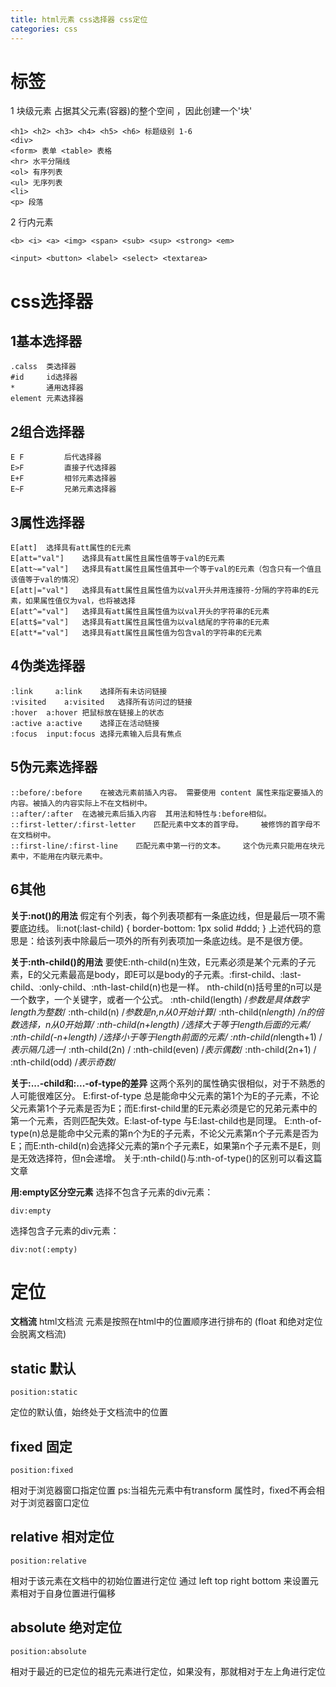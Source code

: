 ```yaml
---
title: html元素 css选择器 css定位
categories: css
---
```


# 标签
1 块级元素 占据其父元素(容器)的整个空间 ，因此创建一个'块'

	<h1> <h2> <h3> <h4> <h5> <h6> 标题级别 1-6
	<div>  
	<form> 表单 <table> 表格
	<hr> 水平分隔线
	<ol> 有序列表
	<ul> 无序列表
	<li>
	<p> 段落

2 行内元素

	<b> <i> <a> <img> <span> <sub> <sup> <strong> <em>

	<input> <button> <label> <select> <textarea>

# css选择器
## 1基本选择器 

	.calss  类选择器
	#id     id选择器
	*       通用选择器
	element 元素选择器

## 2组合选择器

	E F			后代选择器
	E>F			直接子代选择器
	E+F			相邻元素选择器
	E~F			兄弟元素选择器

## 3属性选择器

	E[att]	选择具有att属性的E元素
	E[att="val"]	选择具有att属性且属性值等于val的E元素
	E[att~="val"]	选择具有att属性且属性值其中一个等于val的E元素（包含只有一个值且该值等于val的情况）
	E[att|="val"]	选择具有att属性且属性值为以val开头并用连接符-分隔的字符串的E元素，如果属性值仅为val，也将被选择
	E[att^="val"]	选择具有att属性且属性值为以val开头的字符串的E元素
	E[att$="val"]	选择具有att属性且属性值为以val结尾的字符串的E元素
	E[att*="val"]	选择具有att属性且属性值为包含val的字符串的E元素

## 4伪类选择器

	:link	  a:link	选择所有未访问链接	
	:visited	a:visited	选择所有访问过的链接	
	:hover	a:hover	把鼠标放在链接上的状态	
	:active	a:active	选择正在活动链接	
	:focus	input:focus	选择元素输入后具有焦点

## 5伪元素选择器

	::before/:before	在被选元素前插入内容。	需要使用 content 属性来指定要插入的内容。被插入的内容实际上不在文档树中。	
	::after/:after	在选被元素后插入内容	其用法和特性与:before相似。	
	::first-letter/:first-letter	匹配元素中文本的首字母。	被修饰的首字母不在文档树中。	
	::first-line/:first-line	匹配元素中第一行的文本。	这个伪元素只能用在块元素中，不能用在内联元素中。

## 6其他
**关于:not()的用法**
假定有个列表，每个列表项都有一条底边线，但是最后一项不需要底边线。
 	li:not(:last-child) {
    	border-bottom: 1px solid #ddd;
	}
上述代码的意思是：给该列表中除最后一项外的所有列表项加一条底边线。是不是很方便。

**关于:nth-child()的用法**
要使E:nth-child(n)生效，E元素必须是某个元素的子元素，E的父元素最高是body，即E可以是body的子元素。:first-child、:last-child、:only-child、:nth-last-child(n)也是一样。
nth-child(n)括号里的n可以是一个数字，一个关键字，或者一个公式。
:nth-child(length) /*参数是具体数字 length为整数*/
:nth-child(n) /*参数是n,n从0开始计算*/
:nth-child(n*length) /*n的倍数选择，n从0开始算*/
:nth-child(n+length) /*选择大于等于length后面的元素*/
:nth-child(-n+length) /*选择小于等于length前面的元素*/
:nth-child(n*length+1) /*表示隔几选一*/
:nth-child(2n) / :nth-child(even) /*表示偶数*/
:nth-child(2n+1) / :nth-child(odd) /*表示奇数*/

**关于:...-child和:...-of-type的差异**
这两个系列的属性确实很相似，对于不熟悉的人可能很难区分。
E:first-of-type 总是能命中父元素的第1个为E的子元素，不论父元素第1个子元素是否为E；而E:first-child里的E元素必须是它的兄弟元素中的第一个元素，否则匹配失效。E:last-of-type 与E:last-child也是同理。
E:nth-of-type(n)总是能命中父元素的第n个为E的子元素，不论父元素第n个子元素是否为E；而E:nth-child(n)会选择父元素的第n个子元素E，如果第n个子元素不是E，则是无效选择符，但n会递增。
关于:nth-child()与:nth-of-type()的区别可以看这篇文章

**用:empty区分空元素**
选择不包含子元素的div元素：

	div:empty
选择包含子元素的div元素：

	div:not(:empty)
# 定位
**文档流** 
html文档流 元素是按照在html中的位置顺序进行排布的 (float 和绝对定位 会脱离文档流)

## static 默认

	position:static

定位的默认值，始终处于文档流中的位置

## fixed  固定

	position:fixed

相对于浏览器窗口指定位置 ps:当祖先元素中有transform 属性时，fixed不再会相对于浏览器窗口定位

## relative 相对定位

	position:relative

相对于该元素在文档中的初始位置进行定位 通过 left top right bottom 来设置元素相对于自身位置进行偏移

## absolute 绝对定位

	position:absolute

相对于最近的已定位的祖先元素进行定位，如果没有，那就相对于左上角进行定位


  


